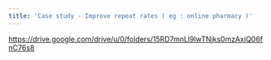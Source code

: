 ```yaml
---
title: 'Case study - Improve repeat rates ( eg : online pharmacy )'
---
```


https://drive.google.com/drive/u/0/folders/15RD7mnLl9lwTNjks0mzAxiQ06fnC76s8